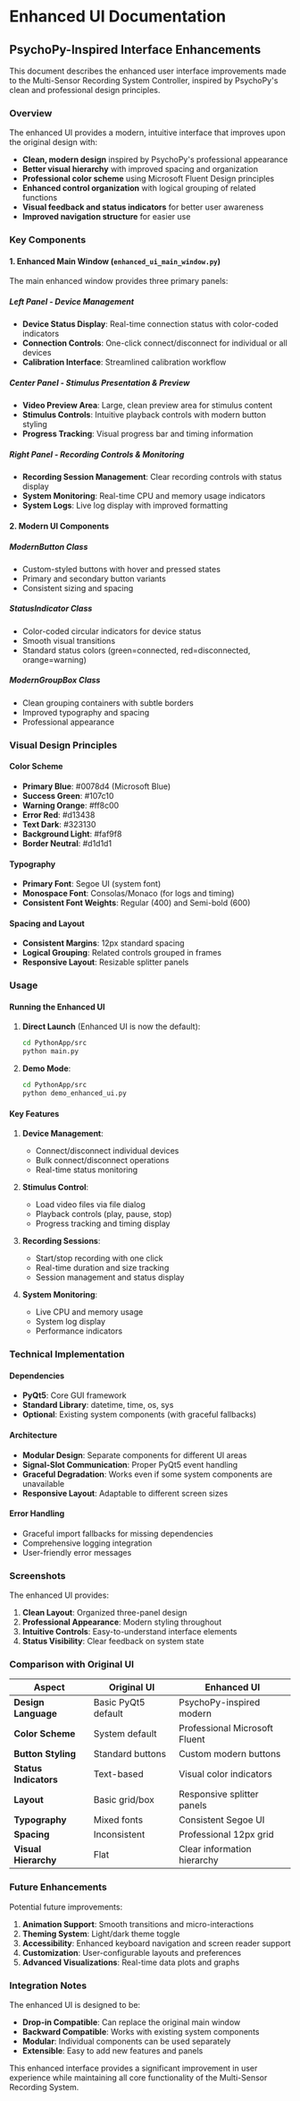 # Enhanced UI Documentation

## PsychoPy-Inspired Interface Enhancements

This document describes the enhanced user interface improvements made to the Multi-Sensor Recording System Controller, inspired by PsychoPy's clean and professional design principles.

### Overview

The enhanced UI provides a modern, intuitive interface that improves upon the original design with:

- **Clean, modern design** inspired by PsychoPy's professional appearance
- **Better visual hierarchy** with improved spacing and organization
- **Professional color scheme** using Microsoft Fluent Design principles
- **Enhanced control organization** with logical grouping of related functions
- **Visual feedback and status indicators** for better user awareness
- **Improved navigation structure** for easier use

### Key Components

#### 1. Enhanced Main Window (`enhanced_ui_main_window.py`)

The main enhanced window provides three primary panels:

##### Left Panel - Device Management
- **Device Status Display**: Real-time connection status with color-coded indicators
- **Connection Controls**: One-click connect/disconnect for individual or all devices
- **Calibration Interface**: Streamlined calibration workflow

##### Center Panel - Stimulus Presentation & Preview
- **Video Preview Area**: Large, clean preview area for stimulus content
- **Stimulus Controls**: Intuitive playback controls with modern button styling
- **Progress Tracking**: Visual progress bar and timing information

##### Right Panel - Recording Controls & Monitoring
- **Recording Session Management**: Clear recording controls with status display
- **System Monitoring**: Real-time CPU and memory usage indicators
- **System Logs**: Live log display with improved formatting

#### 2. Modern UI Components

##### ModernButton Class
- Custom-styled buttons with hover and pressed states
- Primary and secondary button variants
- Consistent sizing and spacing

##### StatusIndicator Class
- Color-coded circular indicators for device status
- Smooth visual transitions
- Standard status colors (green=connected, red=disconnected, orange=warning)

##### ModernGroupBox Class
- Clean grouping containers with subtle borders
- Improved typography and spacing
- Professional appearance

### Visual Design Principles

#### Color Scheme
- **Primary Blue**: #0078d4 (Microsoft Blue)
- **Success Green**: #107c10
- **Warning Orange**: #ff8c00
- **Error Red**: #d13438
- **Text Dark**: #323130
- **Background Light**: #faf9f8
- **Border Neutral**: #d1d1d1

#### Typography
- **Primary Font**: Segoe UI (system font)
- **Monospace Font**: Consolas/Monaco (for logs and timing)
- **Consistent Font Weights**: Regular (400) and Semi-bold (600)

#### Spacing and Layout
- **Consistent Margins**: 12px standard spacing
- **Logical Grouping**: Related controls grouped in frames
- **Responsive Layout**: Resizable splitter panels

### Usage

#### Running the Enhanced UI

1. **Direct Launch** (Enhanced UI is now the default):
   ```bash
   cd PythonApp/src
   python main.py
   ```

2. **Demo Mode**:
   ```bash
   cd PythonApp/src
   python demo_enhanced_ui.py
   ```

#### Key Features

1. **Device Management**:
   - Connect/disconnect individual devices
   - Bulk connect/disconnect operations
   - Real-time status monitoring

2. **Stimulus Control**:
   - Load video files via file dialog
   - Playback controls (play, pause, stop)
   - Progress tracking and timing display

3. **Recording Sessions**:
   - Start/stop recording with one click
   - Real-time duration and size tracking
   - Session management and status display

4. **System Monitoring**:
   - Live CPU and memory usage
   - System log display
   - Performance indicators

### Technical Implementation

#### Dependencies
- **PyQt5**: Core GUI framework
- **Standard Library**: datetime, time, os, sys
- **Optional**: Existing system components (with graceful fallbacks)

#### Architecture
- **Modular Design**: Separate components for different UI areas
- **Signal-Slot Communication**: Proper PyQt5 event handling
- **Graceful Degradation**: Works even if some system components are unavailable
- **Responsive Layout**: Adaptable to different screen sizes

#### Error Handling
- Graceful import fallbacks for missing dependencies
- Comprehensive logging integration
- User-friendly error messages

### Screenshots

The enhanced UI provides:
1. **Clean Layout**: Organized three-panel design
2. **Professional Appearance**: Modern styling throughout
3. **Intuitive Controls**: Easy-to-understand interface elements
4. **Status Visibility**: Clear feedback on system state

### Comparison with Original UI

| Aspect | Original UI | Enhanced UI |
|--------|-------------|-------------|
| **Design Language** | Basic PyQt5 default | PsychoPy-inspired modern |
| **Color Scheme** | System default | Professional Microsoft Fluent |
| **Button Styling** | Standard buttons | Custom modern buttons |
| **Status Indicators** | Text-based | Visual color indicators |
| **Layout** | Basic grid/box | Responsive splitter panels |
| **Typography** | Mixed fonts | Consistent Segoe UI |
| **Spacing** | Inconsistent | Professional 12px grid |
| **Visual Hierarchy** | Flat | Clear information hierarchy |

### Future Enhancements

Potential future improvements:
1. **Animation Support**: Smooth transitions and micro-interactions
2. **Theming System**: Light/dark theme toggle
3. **Accessibility**: Enhanced keyboard navigation and screen reader support
4. **Customization**: User-configurable layouts and preferences
5. **Advanced Visualizations**: Real-time data plots and graphs

### Integration Notes

The enhanced UI is designed to be:
- **Drop-in Compatible**: Can replace the original main window
- **Backward Compatible**: Works with existing system components
- **Modular**: Individual components can be used separately
- **Extensible**: Easy to add new features and panels

This enhanced interface provides a significant improvement in user experience while maintaining all core functionality of the Multi-Sensor Recording System.
